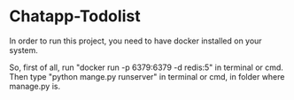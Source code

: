 # Chatapp-Todolist

In order to run this project, you need to have docker installed on your system.

So, first of all, run "docker run -p 6379:6379 -d redis:5" in terminal or cmd.
Then type "python mange.py runserver" in terminal or cmd, in folder where manage.py is.
